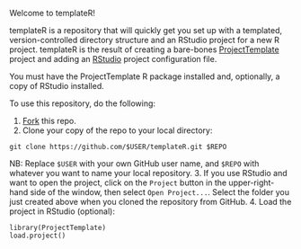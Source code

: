 Welcome to templateR!

templateR is a repository that will quickly get you set up with a templated,
version-controlled directory structure and an RStudio project for a new R
project. templateR is the result of creating a bare-bones
[ProjectTemplate](http://projecttemplate.net/) project and adding an
[RStudio](http://rstudio.com) project configuration file.

You must have the ProjectTemplate R package installed and, optionally, a copy
of RStudio installed.

To use this repository, do the following:

1. [Fork](https://help.github.com/articles/fork-a-repo) this repo.
2. Clone your copy of the repo to your local directory:  
```
git clone https://github.com/$USER/templateR.git $REPO
```  
NB: Replace `$USER` with your own GitHub user name, and `$REPO` with whatever you want
to name your local repository.
3. If you use RStudio and want to open the project, click on the `Project`
button in the upper-right-hand side of the window, then select `Open
Project...`. Select the folder you just created above when you cloned the repository from GitHub.
4. Load the project in RStudio (optional):

```
library(ProjectTemplate)
load.project()
```
